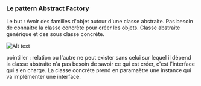 ### Le pattern Abstract Factory
Le but : Avoir des familles d'objet autour d'une classe abstraite. Pas besoin de connaitre la classe concrète pour créer les objets.
Classe abstraite générique et des sous classe concrète.

![Alt text](<../consoleApp/template pattern.png>)

pointiller :  relation ou l'autre ne peut exister sans celui sur lequel il dépend
la classe abstraite n'a pas besoin de savoir ce qui est créer, c'est l'interface qui s'en charge.
La classe concrète prend en paramaètre une instance qui va implémenter une interface.